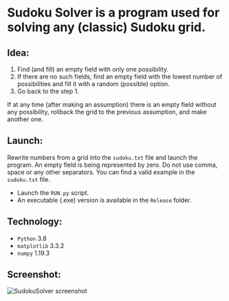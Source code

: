 # Sudoku Solver is a program used for solving any (classic) Sudoku grid.
## Idea:
1. Find (and fill) an empty field with only one possibility.  
2. If there are no such fields, find an empty field with the lowest number of possibilities and fill it with a random (possible) option. 
3. Go back to the step 1.  

If at any time (after making an assumption) there is an empty field without any possibility, rollback the grid to the previous assumption, and make another one.  

## Launch:
Rewrite numbers from a grid into the ```sudoku.txt``` file and launch the program. An empty field is being represented by zero. Do not use comma, space or any other separators. You can find a valid example in the ```sudoku.txt``` file.
* Launch the ```RUN.py``` script.
* An executable (.exe) version is available in the ```Release``` folder.

## Technology: 
* ```Python``` 3.8
* ```matplotlib``` 3.3.2
* ```numpy``` 1.19.3

## Screenshot:  
![SudokuSolver screenshot](https://user-images.githubusercontent.com/71539614/99324225-16df9180-2874-11eb-8815-6f0c9a3f7bdd.png)
